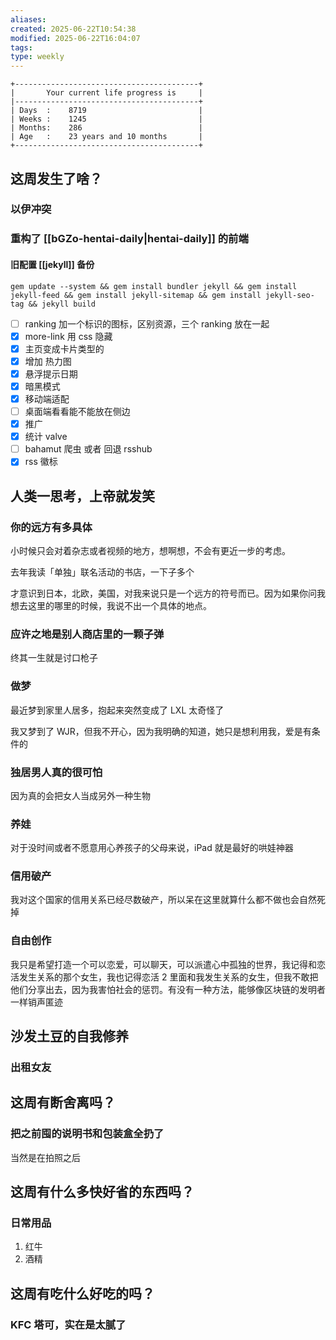 ```yaml
---
aliases: 
created: 2025-06-22T10:54:38
modified: 2025-06-22T16:04:07
tags: 
type: weekly
---
```


```shell
+-----------------------------------------+
|       Your current life progress is     |
|-----------------------------------------+
| Days  :    8719                         |
| Weeks :    1245                         |
| Months:    286                          |
| Age   :    23 years and 10 months       |
+-----------------------------------------+
```

## 这周发生了啥？

### 以伊冲突

### 重构了 [[bGZo-hentai-daily|hentai-daily]] 的前端

#### 旧配置 [[jekyll]] 备份

```shell
gem update --system && gem install bundler jekyll && gem install jekyll-feed && gem install jekyll-sitemap && gem install jekyll-seo-tag && jekyll build
```

- [ ] ranking 加一个标识的图标，区别资源，三个 ranking 放在一起
- [x] more-link 用 css 隐藏
- [x] 主页变成卡片类型的
- [x] 增加 热力图
- [x] 悬浮提示日期
- [x] 暗黑模式
- [x] 移动端适配
- [ ] 桌面端看看能不能放在侧边
- [x] 推广
- [x] 统计 valve
- [ ] bahamut 爬虫 或者 回退 rsshub
- [x] rss 徽标

## 人类一思考，上帝就发笑

### 你的远方有多具体

小时候只会对着杂志或者视频的地方，想啊想，不会有更近一步的考虑。

去年我读「单独」联名活动的书店，一下子多个


才意识到日本，北欧，美国，对我来说只是一个远方的符号而已。因为如果你问我想去这里的哪里的时候，我说不出一个具体的地点。

### 应许之地是别人商店里的一颗子弹

终其一生就是讨口枪子

### 做梦

最近梦到家里人居多，抱起来突然变成了 LXL 太奇怪了

我又梦到了 WJR，但我不开心，因为我明确的知道，她只是想利用我，爱是有条件的

### 独居男人真的很可怕

因为真的会把女人当成另外一种生物

### 养娃

对于没时间或者不愿意用心养孩子的父母来说，iPad 就是最好的哄娃神器

### 信用破产

我对这个国家的信用关系已经尽数破产，所以呆在这里就算什么都不做也会自然死掉

### 自由创作

我只是希望打造一个可以恋爱，可以聊天，可以派遣心中孤独的世界，我记得和恋活发生关系的那个女生，我也记得恋活 2 里面和我发生关系的女生，但我不敢把他们分享出去，因为我害怕社会的惩罚。有没有一种方法，能够像区块链的发明者一样销声匿迹

## 沙发土豆的自我修养
### 出租女友

## 这周有断舍离吗？
### 把之前囤的说明书和包装盒全扔了

当然是在拍照之后

## 这周有什么多快好省的东西吗？
### 日常用品

1. 红牛
2. 酒精

## 这周有吃什么好吃的吗？
### KFC 塔可，实在是太腻了
